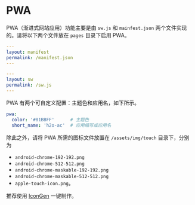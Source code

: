 # PWA 

PWA（渐进式网站应用）功能主要是由 `sw.js` 和 `mainfest.json` 两个文件实现的。请将以下两个文件放在 `pages` 目录下启用 PWA。

```yaml
---
layout: manifest
permalink: /manifest.json
---
```

```yaml
---
layout: sw
permalink: /sw.js
---
```

PWA 有两个可自定义配置：主题色和应用名，如下所示。

```yaml
pwa:
  color: '#81BBFF'      # 主题色
  short_name: 'h2o-ac'  # 应用缩写或应用名
```

除此之外，请将 PWA 所需的图标文件放置在 `/assets/img/touch` 目录下，分别为 

- `android-chrome-192-192.png`
- `android-chrome-512-512.png`
- `android-chrome-maskable-192-192.png`
- `android-chrome-maskable-512-512.png` 
- `apple-touch-icon.png`。

推荐使用 [IconGen](https://icongen.pages.dev/) 一键制作。
